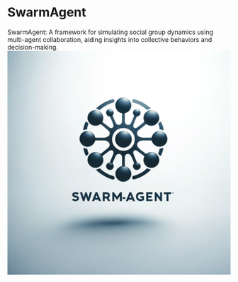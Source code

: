 # SwarmAgent
SwarmAgent: A framework for simulating social group dynamics using multi-agent collaboration, aiding insights into collective behaviors and decision-making.
![LOGO](LOGO.png)
